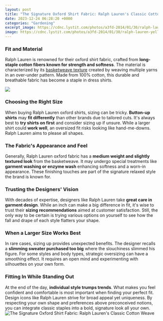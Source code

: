 ```yaml
---
layout: post
title: "The Signature Oxford Shirt Fabric: Ralph Lauren's Classic Cotton Weave"
date: 2023-12-24 06:28:20 +0000
categories: "Gardening"
excerpt_image: https://cdnc.lystit.com/photos/a3fd-2014/01/30/ralph-lauren-yellow-classic-fit-long-sleeve-striped-cotton-oxford-shirt-product-1-13969830-0-853531097-normal.jpeg
image: https://cdnc.lystit.com/photos/a3fd-2014/01/30/ralph-lauren-yellow-classic-fit-long-sleeve-striped-cotton-oxford-shirt-product-1-13969830-0-853531097-normal.jpeg
---
```


### Fit and Material
Ralph Lauren is renowned for their oxford shirt fabric, crafted from **long-staple cotton fibers known for strength and softness**. The material is characterized by its [basketweave texture](https://store.fi.io.vn/collection/paw) created by weaving multiple yarns in an over-under pattern. Made from 100% cotton, this durable and breathable fabric has become a staple in dress shirts. 

![](https://cdnb.lystit.com/photos/2013/10/08/ralph-lauren-bluecream-classicfit-longsleeve-striped-cotton-oxford-shirt-product-1-13946875-616584524.jpeg)
### Choosing the Right Size 
When buying Ralph Lauren oxford shirts, sizing can be tricky. **Button-up shirts** may **fit differently** than other brands due to tailored cuts. It's always best to **try shirts on first** and consider sizing up if unsure. While a larger shirt could **work well**, an oversized fit risks looking like hand-me-downs. Ralph Lauren aims to please all shapes.
### The Fabric's Appearance and Feel
Generally, Ralph Lauren oxford fabric has a **medium weight and slightly textured look** from the basketweave. It may undergo special treatments like **garment washing or enzyme wash** enhancing softness and a worn-in appearance. These finishing touches are part of the signature relaxed style the brand is known for.
### Trusting the Designers' Vision  
With decades of expertise, designers like Ralph Lauren take **great care in garment design**. While an inch can make a big difference in fit, it's wise to trust their **sizing recommendations** aimed at customer satisfaction. Still, the only way to be certain is trying various options on yourself to see how the fall and drape of each style flatters your shape.
### When a Larger Size Works Best
In rare cases, sizing up provides unexpected benefits. The designer recalls a **slimming sweater purchased too big** where the slouchiness slimmed his figure. For some styles and body types, strategic oversizing can have a smoothing effect. It requires an open mind and experimenting with silhouettes on your own form.
### Fitting In While Standing Out
At the end of the day, **individual style trumps trends**. What makes you feel confident and comfortable is most important when finding your perfect fit. Design icons like Ralph Lauren strive for broad appeal yet uniqueness. By respecting your own shape and preferences above preconceived notions, you can integrate classic staples into a bold, signature look all your own.
![The Signature Oxford Shirt Fabric: Ralph Lauren's Classic Cotton Weave](https://cdnc.lystit.com/photos/a3fd-2014/01/30/ralph-lauren-yellow-classic-fit-long-sleeve-striped-cotton-oxford-shirt-product-1-13969830-0-853531097-normal.jpeg)
